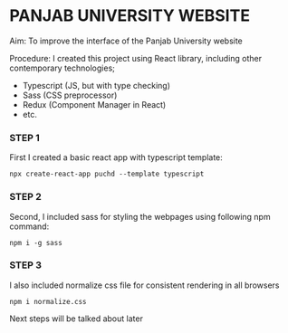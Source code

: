 # PANJAB UNIVERSITY WEBSITE
Aim: To improve the interface of the Panjab University website

Procedure: 
I created this project using React library, including other 
contemporary technologies;
- Typescript (JS, but with type checking)
- Sass (CSS preprocessor)
- Redux (Component Manager in React)
- etc.

### STEP 1
First I created a basic react app with typescript template:

    npx create-react-app puchd --template typescript

### STEP 2
Second, I included sass for styling the webpages using following npm command:

    npm i -g sass

### STEP 3
I also included normalize css file for consistent rendering in all browsers

    npm i normalize.css

Next steps will be talked about later